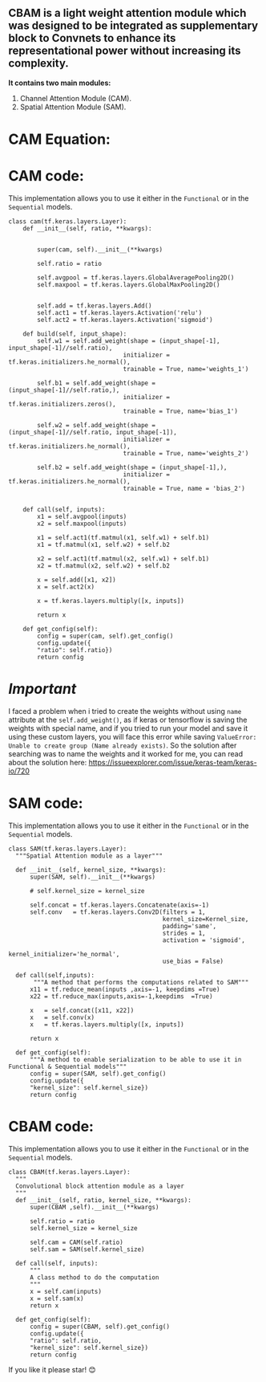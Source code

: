 ## **CBAM** is a light weight attention module which was designed to be integrated as supplementary block to Convnets to enhance its representational power without increasing its complexity.

**It contains two main modules:**

1. Channel Attention Module (CAM).
2. Spatial Attention Module (SAM).

# CAM Equation:

# CAM code:
This implementation allows you to use it either in the `Functional` or in the `Sequential` models.
```
class cam(tf.keras.layers.Layer):
    def __init__(self, ratio, **kwargs):


        super(cam, self).__init__(**kwargs)

        self.ratio = ratio

        self.avgpool = tf.keras.layers.GlobalAveragePooling2D()
        self.maxpool = tf.keras.layers.GlobalMaxPooling2D()

        
        self.add = tf.keras.layers.Add()
        self.act1 = tf.keras.layers.Activation('relu')
        self.act2 = tf.keras.layers.Activation('sigmoid')

    def build(self, input_shape):
        self.w1 = self.add_weight(shape = (input_shape[-1], input_shape[-1]//self.ratio), 
                                initializer = tf.keras.initializers.he_normal(),  
                                trainable = True, name='weights_1')  

        self.b1 = self.add_weight(shape = (input_shape[-1]//self.ratio,), 
                                initializer = tf.keras.initializers.zeros(),
                                trainable = True, name='bias_1')

        self.w2 = self.add_weight(shape = (input_shape[-1]//self.ratio, input_shape[-1]), 
                                initializer = tf.keras.initializers.he_normal(),  
                                trainable = True, name='weights_2')  

        self.b2 = self.add_weight(shape = (input_shape[-1],), 
                                initializer = tf.keras.initializers.he_normal(),
                                trainable = True, name = 'bias_2')  
      

    def call(self, inputs):
        x1 = self.avgpool(inputs)    
        x2 = self.maxpool(inputs)

        x1 = self.act1(tf.matmul(x1, self.w1) + self.b1)
        x1 = tf.matmul(x1, self.w2) + self.b2

        x2 = self.act1(tf.matmul(x2, self.w1) + self.b1)
        x2 = tf.matmul(x2, self.w2) + self.b2

        x = self.add([x1, x2])
        x = self.act2(x)

        x = tf.keras.layers.multiply([x, inputs])

        return x

    def get_config(self):
        config = super(cam, self).get_config()
        config.update({
        "ratio": self.ratio})
        return config              
```

# *Important*
 I faced a problem when i tried to create the weights without using `name` attribute at the `self.add_weight()`, as if keras or tensorflow is saving the weights with special name, and if you tried to run your model and save it using these custom layers, you will face this error while saving `ValueError: Unable to create group (Name already exists)`. So the solution after searching was to name the weights and it worked for me, you can read about the solution here: https://issueexplorer.com/issue/keras-team/keras-io/720
 
 
 # SAM code:
This implementation allows you to use it either in the `Functional` or in the `Sequential` models.

```
class SAM(tf.keras.layers.Layer):
  """Spatial Attention module as a layer"""

  def __init__(self, kernel_size, **kwargs):
      super(SAM, self).__init__(**kwargs)

      # self.kernel_size = kernel_size

      self.concat = tf.keras.layers.Concatenate(axis=-1)
      self.conv   = tf.keras.layers.Conv2D(filters = 1, 
                                           kernel_size=Kernel_size, 
                                           padding='same',  
                                           strides = 1, 
                                           activation = 'sigmoid',  
                                           kernel_initializer='he_normal',
                                           use_bias = False)

  def call(self,inputs):
       """A method that performs the computations related to SAM"""
      x11 = tf.reduce_mean(inputs ,axis=-1, keepdims =True)
      x22 = tf.reduce_max(inputs,axis=-1,keepdims  =True)

      x   = self.concat([x11, x22])
      x   = self.conv(x)
      x   = tf.keras.layers.multiply([x, inputs])
             
      return x
    
  def get_config(self):
      """A method to enable serialization to be able to use it in Functional & Sequential models"""
      config = super(SAM, self).get_config()
      config.update({
      "kernel_size": self.kernel_size})
      return config
```
 
  # CBAM code:
This implementation allows you to use it either in the `Functional` or in the `Sequential` models.

```
class CBAM(tf.keras.layers.Layer):
  """
  Convolutional block attention module as a layer
  """
  def __init__(self, ratio, kernel_size, **kwargs):
      super(CBAM ,self).__init__(**kwargs)

      self.ratio = ratio
      self.kernel_size = kernel_size

      self.cam = CAM(self.ratio)
      self.sam = SAM(self.kernel_size)

  def call(self, inputs):
      """
      A class method to do the computation
      """
      x = self.cam(inputs)
      x = self.sam(x)
      return x

  def get_config(self):
      config = super(CBAM, self).get_config()
      config.update({
      "ratio": self.ratio,  
      "kernel_size": self.kernel_size})
      return config
```
 
 If you like it please star! 😊




